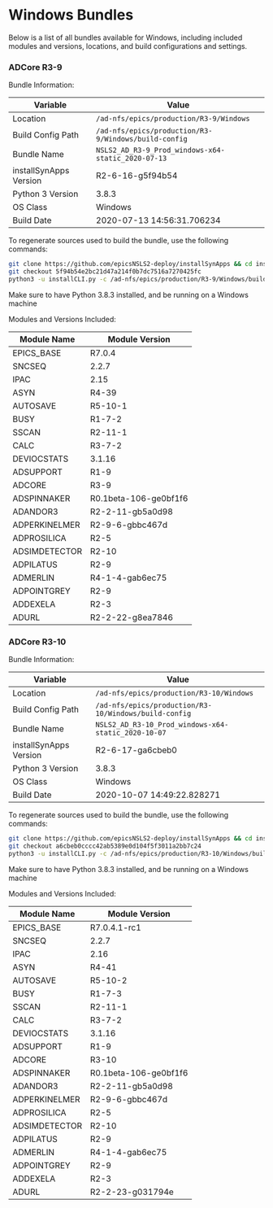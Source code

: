 # Windows Bundles

Below is a list of all bundles available for Windows, including included modules and versions, locations, and build configurations and settings.

### ADCore R3-9

Bundle Information:

Variable|Value
------|--------
Location|`/ad-nfs/epics/production/R3-9/Windows`
Build Config Path|`/ad-nfs/epics/production/R3-9/Windows/build-config`
Bundle Name|`NSLS2_AD_R3-9_Prod_windows-x64-static_2020-07-13`
installSynApps Version|R2-6-16-g5f94b54
Python 3 Version|3.8.3
OS Class|Windows
Build Date|2020-07-13 14:56:31.706234

To regenerate sources used to build the bundle, use the following commands:
```bash
git clone https://github.com/epicsNSLS2-deploy/installSynApps && cd installSynApps
git checkout 5f94b54e2bc21d47a214f0b7dc7516a7270425fc
python3 -u installCLI.py -c /ad-nfs/epics/production/R3-9/Windows/build-config -p
```
Make sure to have Python 3.8.3 installed, and be running on a Windows machine

Modules and Versions Included:

Module Name|Module Version
-------|----------
EPICS_BASE|R7.0.4
SNCSEQ|2.2.7
IPAC|2.15
ASYN|R4-39
AUTOSAVE|R5-10-1
BUSY|R1-7-2
SSCAN|R2-11-1
CALC|R3-7-2
DEVIOCSTATS|3.1.16
ADSUPPORT|R1-9
ADCORE|R3-9
ADSPINNAKER|R0.1beta-106-ge0bf1f6
ADANDOR3|R2-2-11-gb5a0d98
ADPERKINELMER|R2-9-6-gbbc467d
ADPROSILICA|R2-5
ADSIMDETECTOR|R2-10
ADPILATUS|R2-9
ADMERLIN|R4-1-4-gab6ec75
ADPOINTGREY|R2-9
ADDEXELA|R2-3
ADURL|R2-2-22-g8ea7846


### ADCore R3-10

Bundle Information:

Variable|Value
------|--------
Location|`/ad-nfs/epics/production/R3-10/Windows`
Build Config Path|`/ad-nfs/epics/production/R3-10/Windows/build-config`
Bundle Name|`NSLS2_AD_R3-10_Prod_windows-x64-static_2020-10-07`
installSynApps Version|R2-6-17-ga6cbeb0
Python 3 Version|3.8.3
OS Class|Windows
Build Date|2020-10-07 14:49:22.828271

To regenerate sources used to build the bundle, use the following commands:
```bash
git clone https://github.com/epicsNSLS2-deploy/installSynApps && cd installSynApps
git checkout a6cbeb0cccc42ab5389e0d104f5f3011a2bb7c24
python3 -u installCLI.py -c /ad-nfs/epics/production/R3-10/Windows/build-config -p
```
Make sure to have Python 3.8.3 installed, and be running on a Windows machine

Modules and Versions Included:

Module Name|Module Version
-------|----------
EPICS_BASE|R7.0.4.1-rc1
SNCSEQ|2.2.7
IPAC|2.16
ASYN|R4-41
AUTOSAVE|R5-10-2
BUSY|R1-7-3
SSCAN|R2-11-1
CALC|R3-7-2
DEVIOCSTATS|3.1.16
ADSUPPORT|R1-9
ADCORE|R3-10
ADSPINNAKER|R0.1beta-106-ge0bf1f6
ADANDOR3|R2-2-11-gb5a0d98
ADPERKINELMER|R2-9-6-gbbc467d
ADPROSILICA|R2-5
ADSIMDETECTOR|R2-10
ADPILATUS|R2-9
ADMERLIN|R4-1-4-gab6ec75
ADPOINTGREY|R2-9
ADDEXELA|R2-3
ADURL|R2-2-23-g031794e


